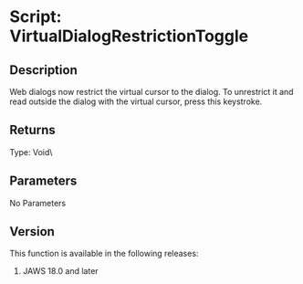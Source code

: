 # Script: VirtualDialogRestrictionToggle

## Description

Web dialogs now restrict the virtual cursor to the dialog. To unrestrict
it and read outside the dialog with the virtual cursor, press this
keystroke.

## Returns

Type: Void\

## Parameters

No Parameters

## Version

This function is available in the following releases:

1.  JAWS 18.0 and later
